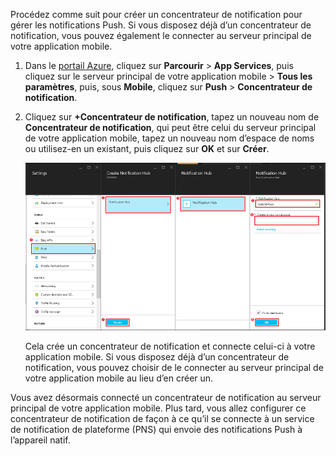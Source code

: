 Procédez comme suit pour créer un concentrateur de notification pour gérer les notifications Push. Si vous disposez déjà d’un concentrateur de notification, vous pouvez également le connecter au serveur principal de votre application mobile.

1. Dans le [portail Azure], cliquez sur **Parcourir** > **App Services**, puis cliquez sur le serveur principal de votre application mobile > **Tous les paramètres**, puis, sous **Mobile**, cliquez sur **Push** > **Concentrateur de notification**.

2. Cliquez sur **+Concentrateur de notification**, tapez un nouveau nom de **Concentrateur de notification**, qui peut être celui du serveur principal de votre application mobile, tapez un nouveau nom d’espace de noms ou utilisez-en un existant, puis cliquez sur **OK** et sur **Créer**.

	![](./media/app-service-mobile-create-notification-hub/create-new-hub-flow.png)

	Cela crée un concentrateur de notification et connecte celui-ci à votre application mobile. Si vous disposez déjà d’un concentrateur de notification, vous pouvez choisir de le connecter au serveur principal de votre application mobile au lieu d’en créer un.

Vous avez désormais connecté un concentrateur de notification au serveur principal de votre application mobile. Plus tard, vous allez configurer ce concentrateur de notification de façon à ce qu’il se connecte à un service de notification de plateforme (PNS) qui envoie des notifications Push à l’appareil natif.

[portail Azure]: https://portal.azure.com/

<!---HONumber=AcomDC_1203_2015-->